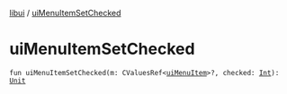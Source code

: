 [libui](index.md) / [uiMenuItemSetChecked](./ui-menu-item-set-checked.md)

# uiMenuItemSetChecked

`fun uiMenuItemSetChecked(m: CValuesRef<`[`uiMenuItem`](ui-menu-item.md)`>?, checked: `[`Int`](https://kotlinlang.org/api/latest/jvm/stdlib/kotlin/-int/index.html)`): `[`Unit`](https://kotlinlang.org/api/latest/jvm/stdlib/kotlin/-unit/index.html)